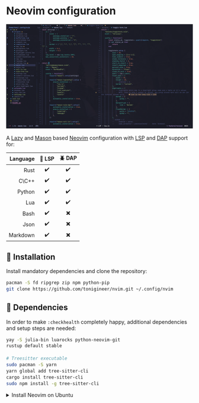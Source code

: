 # Neovim configuration

<kbd>![preview](./assets/preview.png)</kbd>

A [Lazy](https://github.com/folke/lazy.nvim) and [Mason](https://github.com/williamboman/mason.nvim) based [Neovim](https://neovim.io/) configuration with [LSP](https://github.com/neovim/nvim-lspconfig) and [DAP](https://github.com/mfussenegger/nvim-dap) support for:

Language | 📰 LSP | 🪲 DAP
--: | :-: | :-:
Rust |  ✔️ | ✔️
C\C++ |  ✔️ | ✔️
Python |  ✔️ | ✔️
Lua |  ✔️ | ✔️
Bash |  ✔️ | ✖️
Json |  ✔️ | ✖️
Markdown |  ✔️ | ✖️

## 💾 Installation

Install mandatory dependencies and clone the repository:

```sh
pacman -S fd ripgrep zip npm python-pip
git clone https://github.com/tonigineer/nvim.git ~/.config/nvim
```

## 🔧 Dependencies

In order to make `:checkhealth` completely happy, additional dependencies and setup steps are needed:

```sh
yay -S julia-bin luarocks python-neovim-git
rustup default stable

# Treesitter executable
sudo pacman -S yarn
yarn global add tree-sitter-cli
cargo install tree-sitter-cli
sudo npm install -g tree-sitter-cli
```

<details>
    
<summary>Install Neovim on Ubuntu</summary>


```sh
# Neovim for Ubuntu
sudo apt install build-essential tar wget
wget https://github.com/neovim/neovim/releases/download/stable/nvim-linux64.tar.gz
tar -xf ~/nvim-linux64.tar.gz
sudo mkdir /opt/nvim && -r nvim-linux64 /opt/nvim
sudo ln -s /opt/nvim/bin/nvim /usr/bin/nvim
rm -rf nvim-linux64*
```


</details>

